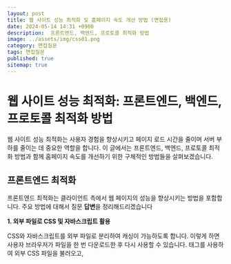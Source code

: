 ```yaml
---
layout: post
title: 웹 사이트 성능 최적화 및 홈페이지 속도 개선 방법 (면접용)
date: 2024-05-14 14:31 +0900
description:  프론트엔드, 백엔드, 프로토콜 최적화 방법
image: ../assets/img/css01.png
category: 면접질문
tags: 면접질문
published: true
sitemap: true
---
```



# 웹 사이트 성능 최적화: 프론트엔드, 백엔드, 프로토콜 최적화 방법
웹 사이트 성능 최적화는 사용자 경험을 향상시키고 페이지 로드 시간을 줄이며 서버 부하를 줄이는 데 중요한 역할을 합니다. 이 글에서는 프론트엔드, 백엔드, 프로토콜 최적화 방법과 함께 홈페이지 속도를 개선하기 위한 구체적인 방법들을 살펴보겠습니다.

## 프론트엔드 최적화
프론트엔드 최적화는 클라이언트 측에서 웹 페이지의 성능을 향상시키는 방법을 포함합니다.
주요 방법에 대해서 질문 **답변**을 정리해드리겠습니다

**1. 외부 파일로 CSS 및 자바스크립트 활용**

CSS와 자바스크립트를 외부 파일로 분리하여 캐싱이 가능하도록 합니다. 이렇게 하면 사용자 브라우저가 파일을 한 번 다운로드한 후 다시 사용할 수 있습니다. <link> 태그를 사용하여 외부 CSS 파일을 불러오고, <script src=""> 태그를 사용하여 외부 자바스크립트 파일을 불러옵니다.


**2. 자바스크립트 및 CSS 파일 압축**

> 코드의 공백, 주석, 줄 바꿈을 제거하여 파일 크기를 줄입니다. 이를 통해 네트워크 전송 시간을 단축할 수 있습니다. 이를 위해 UglifyJS, Terser 같은 도구를 사용할 수 있습니다.

**3. 이미지 최적화**

> 이미지 파일의 크기를 줄이기 위해 압축 도구 (예: TinyPNG, ImageOptim)를 사용합니다. 적절한 형식 (예: JPEG, PNG, WebP)을 사용하고, CSS Sprite를 사용하여 다수의 이미지를 하나로 합칩니다.

**4. Lazy Loading**

> 사용자가 페이지를 스크롤할 때 이미지를 로드하여 초기 페이지 로드 시간을 줄입니다. 이를 위해 loading="lazy" 속성을 사용할 수 있습니다.

**5. 브라우저 캐싱**
> 웹 서버의 응답 헤더에 캐시 만료 날짜를 설정하여 브라우저가 자주 변경되지 않는 리소스를 캐시하도록 합니다.

## 백엔드 최적화
> 백엔드 최적화는 서버 측에서 성능을 향상시키는 방법을 포함합니다. 주요 방법은 다음과 같습니다:

**2-1 데이터베이스 최적화**
> 쿼리 최적화 및 인덱싱을 통해 데이터베이스 접근 속도를 개선합니다. 캐시 시스템 (예: Redis, Memcached)을 사용하여 데이터베이스 조회 빈도를 줄입니다.

**2-2 서버 리소스 관리**
> 서버 자원의 효율적인 관리를 위해 로드 밸런싱 및 CDN(Content Delivery Network) 사용을 고려합니다. 비동기 처리 및 작업 큐 (예: RabbitMQ)를 사용하여 서버 부하를 분산시킵니다.

**2-3 API 최적화**
> API 응답 시간을 줄이기 위해 필요한 데이터만 전달하고, 압축 (예: gzip)을 사용하여 전송 데이터를 줄입니다.

**2-4 서버 설정 최적화**
> 웹 서버 (예: Nginx, Apache)의 설정을 조정하여 최대 성능을 끌어냅니다. 이를 위해 Keep-Alive, 압축, HTTP/2 등을 활용할 수 있습니다.

## 프로토콜 최적화
> 프로토콜 최적화는 웹 사이트와 사용자 간의 통신을 최적화하는 방법을 포함합니다. 주요 방법은 다음과 같습니다:

**HTTP/2 및 HTTP/3 사용**
> HTTP/2는 멀티플렉싱, 헤더 압축, 서버 푸시 기능을 통해 성능을 크게 향상시킵니다. HTTP/3는 이를 더 발전시켜 QUIC 프로토콜을 사용하여 더욱 빠르고 안정적인 연결을 제공합니다.

**TLS/SSL 최적화**
> 최신 TLS 버전을 사용하고, 인증서 갱신 및 배포를 자동화하여 보안 및 성능을 모두 향상시킵니다.

**CDN 사용**
> 전 세계 여러 지점에 분산된 서버를 통해 사용자에게 가까운 위치에서 컨텐츠를 제공하여 지연 시간을 줄입니다.

## 홈페이지 속도 개선 방법
**외부 파일로 CSS 및 자바스크립트 활용**
> CSS와 자바스크립트를 외부 파일로 분리하여 캐싱을 통해 성능을 개선합니다.

**과도한 이미지, 플래시, 사운드 파일 자제**
> 불필요한 멀티미디어 요소를 줄여 로드 시간을 단축합니다.

**이미지 용량 줄이기**
이미지 최적화 도구를 사용하여 파일 크기를 줄입니다.

**자바스크립트 압축**
> 자바스크립트 파일을 압축하여 네트워크 전송 시간을 줄이고 페이지 로드를 빠르게 합니다.

이와 같은 최적화 방법들을 사용하여 웹 사이트 성능을 크게 향상시킬 수 있습니다. 웹 사이트 성능 최적화는 지속적인 과정이며, 최신 기술과 도구를 활용하여 지속적으로 개선해야 합니다. 이러한 노력은 사용자 경험을 향상시키고, 검색 엔진 최적화(SEO)에도 긍정적인 영향을 미칠 것입니다.